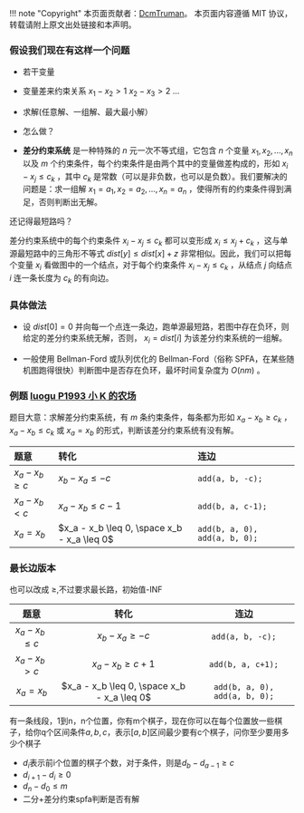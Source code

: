 !!! note "Copyright"
    本页面贡献者：[DcmTruman](https://github.com/DcmTruman)。
    本页面内容遵循 MIT 协议，转载请附上原文出处链接和本声明。


### 假设我们现在有这样一个问题

- 若干变量
- 变量差来约束关系
$x_{1}-x_{2} > 1$
$x_{2}-x_{3} > 2$
$...$
- 求解(任意解、一组解、最大最小解）
- 怎么做？

- **差分约束系统** 是一种特殊的 $n$ 元一次不等式组，它包含 $n$ 个变量 $x_1,x_2,...,x_n$ 以及 $m$ 个约束条件，每个约束条件是由两个其中的变量做差构成的，形如 $x_i-x_j\leq c_k$ ，其中 $c_k$ 是常数（可以是非负数，也可以是负数）。我们要解决的问题是：求一组解 $x_1=a_1,x_2=a_2,...,x_n=a_n$ ，使得所有的约束条件得到满足，否则判断出无解。


还记得最短路吗？

差分约束系统中的每个约束条件 $x_i-x_j\leq c_k$ 都可以变形成 $x_i\leq x_j+c_k$ ，这与单源最短路中的三角形不等式 $dist[y]\leq dist[x]+z$ 非常相似。因此，我们可以把每个变量 $x_i$ 看做图中的一个结点，对于每个约束条件 $x_i-x_j\leq c_k$ ，从结点 $j$ 向结点 $i$ 连一条长度为 $c_k$ 的有向边。


### 具体做法

- 设 $dist[0]=0$ 并向每一个点连一条边，跑单源最短路，若图中存在负环，则给定的差分约束系统无解，否则， $x_i=dist[i]$ 为该差分约束系统的一组解。

- 一般使用 Bellman-Ford 或队列优化的 Bellman-Ford（俗称 SPFA，在某些随机图跑得很快）判断图中是否存在负环，最坏时间复杂度为 $O(nm)$ 。



### 例题 [luogu P1993 小 K 的农场](https://www.luogu.org/problemnew/show/P1993)


题目大意：求解差分约束系统，有 $m$ 条约束条件，每条都为形如 $x_a-x_b\geq c_k$ ， $x_a-x_b\leq c_k$ 或 $x_a=x_b$ 的形式，判断该差分约束系统有没有解。


| 题意   |        转化       |                连边               |
| :------------------ | :------------------------------------------- | :----------------------------- |
|  $x_a - x_b \geq c$  |              $x_b - x_a \leq -c$              |         `add(a, b, -c);`        |
|  $x_a - x_b < c$  |               $x_a - x_b \leq c-1$              |         `add(b, a, c-1);`         |
|      $x_a = x_b$     |  $x_a - x_b \leq 0, \space x_b - x_a \leq 0$  |  `add(b, a, 0), add(a, b, 0);`  |


### 最长边版本

也可以改成 $\ge$,不过要求最长路，初始值-INF

|          题意          |                       转化                      |                连边               |
| :--: | :--: | :--: |
|  $x_a - x_b \leq c$  |              $x_b - x_a \geq -c$              |         `add(a, b, -c);`        |
|  $x_a - x_b > c$  |               $x_a - x_b \geq c+1$              |         `add(b, a, c+1);`         |
|      $x_a = x_b$     |  $x_a - x_b \leq 0, \space x_b - x_a \leq 0$  |  `add(b, a, 0), add(a, b, 0);`  |


有一条线段，1到n，n个位置，你有m个棋子，现在你可以在每个位置放一些棋子，给你q个区间条件$a,b,c$，表示$[a,b]$区间最少要有c个棋子，问你至少要用多少个棋子

- $d_{i}$表示前i个位置的棋子个数，对于条件，则是$d_{b}-d_{a-1} \ge c$
- $d_{i+1} - d_{i} \ge 0$
- $d_{n} - d_{0} \le m$
- 二分+差分约束spfa判断是否有解
